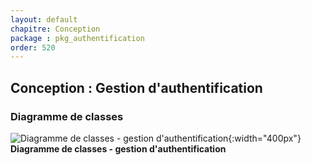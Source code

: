```yaml
---
layout: default
chapitre: Conception
package : pkg_authentification
order: 520
---
```


## Conception : Gestion d'authentification


### Diagramme de classes 


![Diagramme de classes - gestion d'authentification ](/prototype/diagrammes/classes_pkg_authentification.svg){:width="400px"}
**Diagramme de classes - gestion d'authentification**



<!-- new slide -->
